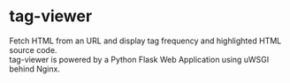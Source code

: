 # tag-viewer
Fetch HTML from an URL and display tag frequency and highlighted HTML source code.  
tag-viewer is powered by a Python Flask Web Application using uWSGI behind Nginx.



